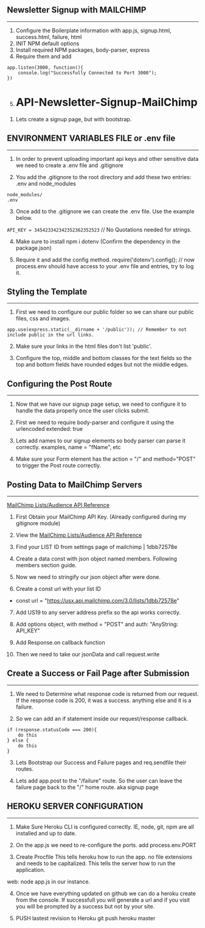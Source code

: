 ## Newsletter Signup with MAILCHIMP
---


1) Configure the Boilerplate information with app.js, signup.html, success.html, failure, html
2) INIT NPM default options
3) Install required NPM packages, body-parser, express 
4) Require them and add 
```
app.listen(3000, function(){
    console.log("Successfully Connected to Port 3000");
})

```

5) # API-Newsletter-Signup-MailChimp

1. Lets create a signup page, but with bootstrap.





## ENVIRONMENT VARIABLES FILE or .env file
---

1. In order to prevent uploading important api keys and other sensitive data we need to create a .env file and .gitignore

2. You add the .gitignore to the root directory and add these two entries: .env and node_modules
```
node_modules/
.env
```

3. Once add to the .gitignore we can create the .env file. Use the example below.

``API_KEY = 345423342342352362352523``  // No Quotations needed for strings.


4. Make sure to install npm i dotenv (Confirm the dependency in the package.json)

5. Require it and add the config method. require('dotenv').config();  // now process.env should have access to your .env file and entries, try to log it.


## Styling the Template
----

1. First we need to configure our public folder so we can share our public files, css and images.

```
app.use(express.static(__dirname + '/public')); // Remember to not include public in the url links.

```

2. Make sure your links in the html files don't list 'public'.

3. Configure the top, middle and bottom classes for the text fields so the top and bottom fields have rounded edges but not the middle edges.



## Configuring the Post Route
---

1. Now that we have our signup page setup, we need to configure it to handle the data properly once the user clicks submit.

2. First we need to require body-parser and configure it using the urlencoded extended: true

3. Lets add names to our signup elements so body parser can parse it correctly. examples, name = "fName", etc

4. Make sure your Form element has the action = "/"  and method="POST" to trigger the Post route correctly.


## Posting Data to MailChimp Servers
---

[MailChimp Lists/Audience API Reference](https://mailchimp.com/developer/marketing/api/lists/)

1. First Obtain your MailChimp API Key. (Already configured during my gitignore module)

2. View the [MailChimp Lists/Audience API Reference](https://mailchimp.com/developer/marketing/api/lists/)

3. Find your LIST ID from settings page of mailchimp | 1dbb72578e

4. Create a data const with json object named members. Following members section guide.

5. Now we need to stringify our json object after were done.

6. Create a const url with your list ID

- const url = "https://usx.api.mailchimp.com/3.0/lists/1dbb72578e"

7. Add US19 to any server address prefix so the api works correctly. 

8. Add options object, with method = "POST" and auth: "AnyString: API_KEY"

9. Add Response.on callback function

10. Then we need to take our jsonData and call request.write


## Create a Success or Fail Page after Submission
---


1. We need to Determine what response code is returned from our request. If the response code is 200, it was a success. anything else and it is a failure. 

2. So we can add an if statement inside our request/response callback. 

```
if (response.statusCode === 200){
    do this
} else {
    do this
}

```

3. Lets Bootstrap our Success and Failure pages and req.sendfile their routes.

4. Lets add app.post to the "/failure" route. So the user can leave the failure page back to the "/" home route. aka signup page


## HEROKU SERVER CONFIGURATION
---

1. Make Sure Heroku CLI is configured correctly. IE, node, git, npm are all installed and up to date.

2. On the app.js we need to re-configure the ports. add process.env.PORT

3. Create Procfile This tells heroku how to run the app.  no file extensions and needs to be capitalized. This tells the server how to run the application.  

web: node app.js    in our instance.

4. Once we have everything updated on github we can do a heroku create from the console. If successfull you will generate a url and if you visit you will be prompted by a success but not by your site. 

5. PUSH lastest revision to Heroku   git push heroku master

